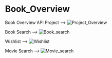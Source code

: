 # Book_Overview
Book Overview API Project -->
![Project_Overview](https://user-images.githubusercontent.com/18111780/186892565-d29fbbbd-152c-4af9-88ca-11941d85b75e.png)

Book Search -->
![Book_search](https://user-images.githubusercontent.com/18111780/186892589-c03425c4-e0d4-418d-b8ed-facc4e02f421.png)

Wishlist -->
![Wishlist](https://user-images.githubusercontent.com/18111780/186892608-24f02984-6b81-4c7b-959f-499780014c17.png)

Movie Search -->
![Movie_search](https://user-images.githubusercontent.com/18111780/186892641-e650c65b-1832-47fe-8241-77b63107cd11.png)
